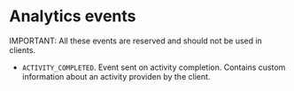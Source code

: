# Analytics events

IMPORTANT: All these events are reserved and should not be used in clients. 

- `ACTIVITY_COMPLETED`. Event sent on activity completion. Contains custom information about an
                        activity providen by the client.
